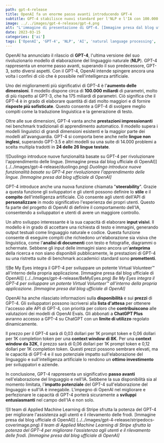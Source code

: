```yaml
---
path: gpt-4-release
title: OpenAI fa un enorme passo avanti introducendo GPT-4
subtitle: GPT-4 stabilisce nuovi standard per l'NLP e l'IA con 100.000 miliardi di parametri, l'elaborazione degli input visivi e la funzione "steerability".
image: ../../images/gpt-4-release/gpt-4.png
alt: "L'immagine di presentazione di GPT-4. [Immagine presa dal blog ufficiale di OpenAI. Crediti: Ruby Chen]"
date: 2023-03-15
categories: ['ai']
tags: ['OpenAI', 'GPT-4', 'NLP', 'AI', 'natural language processing', 'machine learning', 'artificial intelligence', 'natural language understanding', 'steerability', 'visual input processing']
---
```


OpenAI ha annunciato il rilascio di **GPT-4**, l'ultima versione del suo rivoluzionario modello di elaborazione del linguaggio naturale (**NLP**). GPT-4 rappresenta un enorme passo avanti, superando il suo predecessore, GPT-3, sotto diversi aspetti. Con il GPT-4, OpenAI intende spingere ancora una volta i confini di ciò che è possibile nell'intelligenza artificiale.

Uno dei miglioramenti più significativi di GPT-4 è l'**aumento delle dimensioni**. Il modello dispone circa di **100.000 miliardi** di parametri, molto di più rispetto al GPT-3, che ha 175 miliardi di parametri. Ciò significa che il GPT-4 è in grado di elaborare quantità di dati molto maggiori e di fornire **risposte più sofisticate**. Questo consente a GPT-4 di svolgere meglio compiti come la traduzione linguistica e la generazione di testo.

Oltre alle sue dimensioni, GPT-4 vanta anche **prestazioni impressionanti** nei benchmark tradizionali di apprendimento automatico. Il modello supera i modelli linguistici di grandi dimensioni esistenti e la maggior parte dei modelli all'avanguardia. GPT-4 si comporta bene anche nelle **lingue non inglesi**, superando GPT-3.5 e altri modelli su una suite di 14.000 problemi a scelta multipla tradotti in **24 delle 26 lingue testate**.

![Duolingo introduce nuove funzionalità basate su GPT-4 per rivoluzionare l'apprendimento delle lingue. [Immagine presa dal blog ufficiale di OpenAI]] (../../images/gpt-4-release/duolingo.png)
*Duolingo introduce nuove funzionalità basate su GPT-4 per rivoluzionare l'apprendimento delle lingue. [Immagine presa dal blog ufficiale di OpenAI]*

GPT-4 introduce anche una nuova funzione chiamata "**steerability**". Grazie a questa funzione gli sviluppatori e gli utenti possono definire lo **stile** e il **compito** dell'intelligenza artificiale. Ciò consente agli utenti dell'API di **personalizzare** in modo significativo l'esperienza dei propri utenti. Questo fa parte del progetto di OpenAI di definire il comportamento dell'IA, consentendo a sviluppatori e utenti di avere un maggiore controllo.

Un altro sviluppo interessante è la sua capacità di elaborare **input visivi**. Il modello è in grado di accettare una richiesta di testo e immagini, generando output testuali come linguaggio naturale e codice. Questa funzione consente di eseguire compiti che richiedono un'elaborazione sia visiva che linguistica, come l'**analisi di documenti** con testo e fotografie, diagrammi o schermate. Sebbene gli input delle immagini siano ancora un'**anteprima** della ricerca e non siano disponibili pubblicamente, le prestazioni di GPT-4 su una ristretta suite di benchmark accademici standard sono **promettenti**.

![Be My Eyes integra il GPT-4 per sviluppare un potente Virtual Volunteer™ all'interno della propria applicazione. [Immagine presa dal blog ufficiale di OpenAI]] (../../images/gpt-4-release/BeMyEyes.png)
*Be My Eyes integra il GPT-4 per sviluppare un potente Virtual Volunteer™ all'interno della propria applicazione. [Immagine presa dal blog ufficiale di OpenAI]*

OpenAI ha anche rilasciato informazioni sulla **disponibilità** e sui **prezzi** di GPT-4. Gli sviluppatori possono iscriversi alla **lista d'attesa** per ottenere l'accesso alle API di GPT-4, con priorità per coloro che **contribuiscono** alle valutazioni dei modelli di OpenAI Evals. Gli abbonati a **ChatGPT Plus** avranno accesso a GPT-4 su ChatGPT con un **limite di utilizzo** regolato dinamicamente.

Il prezzo per il GPT-4 sarà di 0,03 dollari per 1K prompt token e 0,06 dollari per 1K completion token per una **context window di 8K**. Per una **context window da 32K**, il prezzo sarà di 0,06 dollari per 1K prompt token e 0,12 dollari per 1K completion token. Questi prezzi possono sembrare elevati, ma le capacità di GPT-4 e il suo potenziale impatto sull'elaborazione del linguaggio e sull'intelligenza artificiale lo rendono un **ottimo investimento** per sviluppatori e aziende.

In conclusione, GPT-4 rappresenta un significativo **passo avanti** nell'elaborazione del linguaggio e nell'IA. Sebbene la sua disponibilità sia al momento limitata, l'**impatto potenziale** del GPT-4 sull'elaborazione del linguaggio e sull'IA è innegabile. L'impegno di OpenAI nel migliorare e perfezionare le capacità di GPT-4 porterà sicuramente a **sviluppi entusiasmanti** nel campo dell'IA e non solo.

![Il team di Applied Machine Learning di Stripe sfrutta la potenza del GPT-4 per migliorare l'assistenza agli utenti e il rilevamento delle frodi. [Immagine presa dal blog ufficiale di OpenAI]] (../../images/gpt-4-release/stripedocs-coverimage.png)
*Il team di Applied Machine Learning di Stripe sfrutta la potenza del GPT-4 per migliorare l'assistenza agli utenti e il rilevamento delle frodi. [Immagine presa dal blog ufficiale di OpenAI]*

